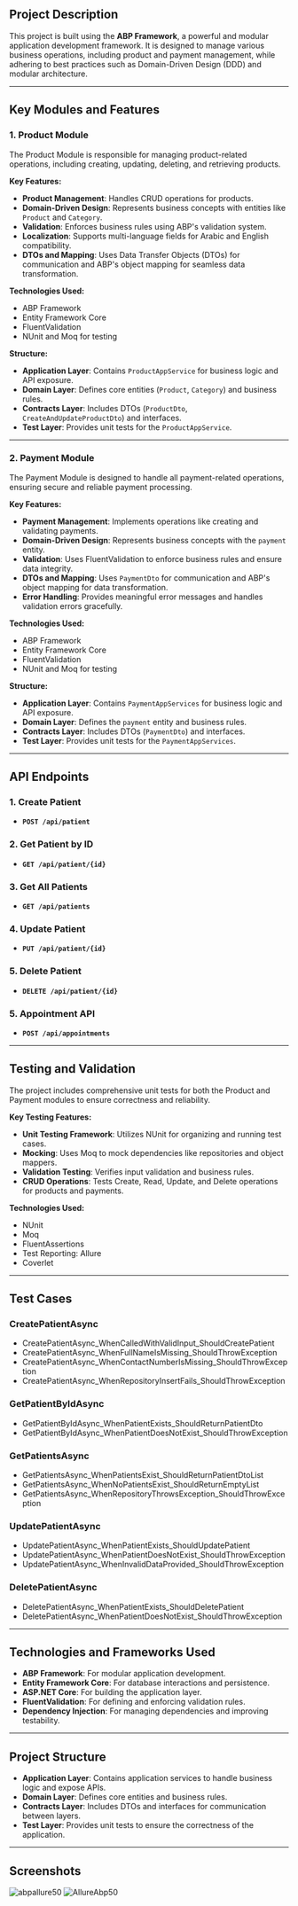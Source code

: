 

## Project Description

This project is built using the **ABP Framework**, a powerful and modular application development framework. It is designed to manage various business operations, including product and payment management, while adhering to best practices such as Domain-Driven Design (DDD) and modular architecture.

---

## Key Modules and Features

### **1. Product Module**
The Product Module is responsible for managing product-related operations, including creating, updating, deleting, and retrieving products.

**Key Features:**
- **Product Management**: Handles CRUD operations for products.
- **Domain-Driven Design**: Represents business concepts with entities like `Product` and `Category`.
- **Validation**: Enforces business rules using ABP's validation system.
- **Localization**: Supports multi-language fields for Arabic and English compatibility.
- **DTOs and Mapping**: Uses Data Transfer Objects (DTOs) for communication and ABP's object mapping for seamless data transformation.

**Technologies Used:**
- ABP Framework
- Entity Framework Core
- FluentValidation
- NUnit and Moq for testing

**Structure:**
- **Application Layer**: Contains `ProductAppService` for business logic and API exposure.
- **Domain Layer**: Defines core entities (`Product`, `Category`) and business rules.
- **Contracts Layer**: Includes DTOs (`ProductDto`, `CreateAndUpdateProductDto`) and interfaces.
- **Test Layer**: Provides unit tests for the `ProductAppService`.

---

### **2. Payment Module**
The Payment Module is designed to handle all payment-related operations, ensuring secure and reliable payment processing.

**Key Features:**
- **Payment Management**: Implements operations like creating and validating payments.
- **Domain-Driven Design**: Represents business concepts with the `payment` entity.
- **Validation**: Uses FluentValidation to enforce business rules and ensure data integrity.
- **DTOs and Mapping**: Uses `PaymentDto` for communication and ABP's object mapping for data transformation.
- **Error Handling**: Provides meaningful error messages and handles validation errors gracefully.

**Technologies Used:**
- ABP Framework
- Entity Framework Core
- FluentValidation
- NUnit and Moq for testing

**Structure:**
- **Application Layer**: Contains `PaymentAppServices` for business logic and API exposure.
- **Domain Layer**: Defines the `payment` entity and business rules.
- **Contracts Layer**: Includes DTOs (`PaymentDto`) and interfaces.
- **Test Layer**: Provides unit tests for the `PaymentAppServices`.

---

## API Endpoints

### 1. Create Patient
- **`POST /api/patient`**

### 2. Get Patient by ID
- **`GET /api/patient/{id}`**

### 3. Get All Patients
- **`GET /api/patients`**

### 4. Update Patient
- **`PUT /api/patient/{id}`**

### 5. Delete Patient
- **`DELETE /api/patient/{id}`**

### 5. Appointment API
- **`POST /api/appointments`**

---

## Testing and Validation

The project includes comprehensive unit tests for both the Product and Payment modules to ensure correctness and reliability.

**Key Testing Features:**
- **Unit Testing Framework**: Utilizes NUnit for organizing and running test cases.
- **Mocking**: Uses Moq to mock dependencies like repositories and object mappers.
- **Validation Testing**: Verifies input validation and business rules.
- **CRUD Operations**: Tests Create, Read, Update, and Delete operations for products and payments.

**Technologies Used:**
- NUnit
- Moq
- FluentAssertions
- Test Reporting: Allure
- Coverlet

---

## Test Cases

### CreatePatientAsync
- CreatePatientAsync_WhenCalledWithValidInput_ShouldCreatePatient
- CreatePatientAsync_WhenFullNameIsMissing_ShouldThrowException
- CreatePatientAsync_WhenContactNumberIsMissing_ShouldThrowException
- CreatePatientAsync_WhenRepositoryInsertFails_ShouldThrowException

### GetPatientByIdAsync
- GetPatientByIdAsync_WhenPatientExists_ShouldReturnPatientDto
- GetPatientByIdAsync_WhenPatientDoesNotExist_ShouldThrowException

### GetPatientsAsync
- GetPatientsAsync_WhenPatientsExist_ShouldReturnPatientDtoList
- GetPatientsAsync_WhenNoPatientsExist_ShouldReturnEmptyList
- GetPatientsAsync_WhenRepositoryThrowsException_ShouldThrowException

### UpdatePatientAsync
- UpdatePatientAsync_WhenPatientExists_ShouldUpdatePatient
- UpdatePatientAsync_WhenPatientDoesNotExist_ShouldThrowException
- UpdatePatientAsync_WhenInvalidDataProvided_ShouldThrowException

### DeletePatientAsync
- DeletePatientAsync_WhenPatientExists_ShouldDeletePatient
- DeletePatientAsync_WhenPatientDoesNotExist_ShouldThrowException

---

## Technologies and Frameworks Used

- **ABP Framework**: For modular application development.
- **Entity Framework Core**: For database interactions and persistence.
- **ASP.NET Core**: For building the application layer.
- **FluentValidation**: For defining and enforcing validation rules.
- **Dependency Injection**: For managing dependencies and improving testability.

---

## Project Structure

- **Application Layer**: Contains application services to handle business logic and expose APIs.
- **Domain Layer**: Defines core entities and business rules.
- **Contracts Layer**: Includes DTOs and interfaces for communication between layers.
- **Test Layer**: Provides unit tests to ensure the correctness of the application.

---

## Screenshots

![abpallure50](https://github.com/user-attachments/assets/191116cc-d85f-4e4f-b682-c3201ede63ee)
![AllureAbp50](https://github.com/user-attachments/assets/c6e7775b-216d-4c2b-bb03-7cc63cdbdba8)

